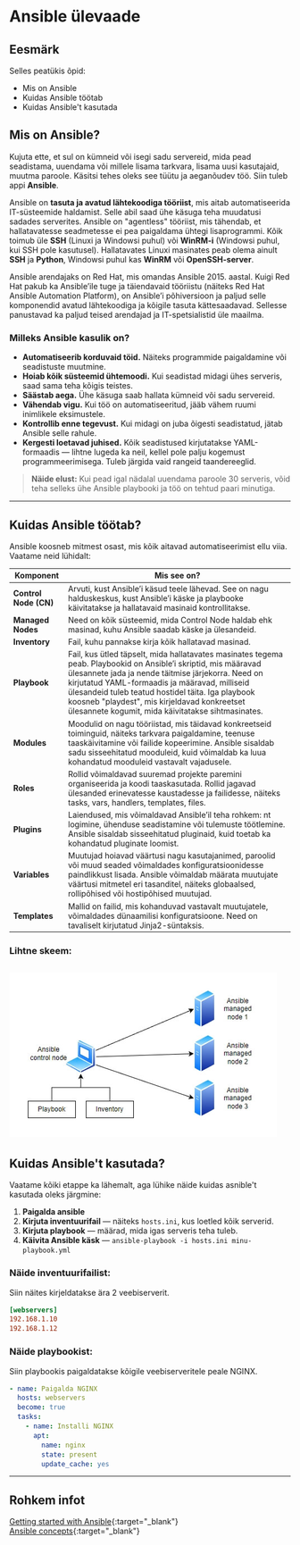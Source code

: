 
# Ansible ülevaade

## Eesmärk

Selles peatükis õpid:

- Mis on Ansible
- Kuidas Ansible töötab
- Kuidas Ansible't kasutada

## Mis on Ansible?

Kujuta ette, et sul on kümneid või isegi sadu servereid, mida pead seadistama, uuendama või millele lisama tarkvara, lisama uusi kasutajaid, muutma paroole. Käsitsi tehes oleks see tüütu ja aeganõudev töö. Siin tuleb appi **Ansible**.

Ansible on **tasuta ja avatud lähtekoodiga tööriist**, mis aitab automatiseerida IT-süsteemide haldamist. Selle abil saad ühe käsuga teha muudatusi sadades serverites. Ansible on "agentless" tööriist, mis tähendab, et hallatavatesse seadmetesse ei pea paigaldama ühtegi lisaprogrammi. Kõik toimub üle **SSH** (Linuxi ja Windowsi puhul) või **WinRM-i** (Windowsi puhul, kui SSH pole kasutusel). Hallatavates Linuxi masinates peab olema ainult **SSH** ja **Python**, Windowsi puhul kas **WinRM** või **OpenSSH-server**.

Ansible arendajaks on Red Hat, mis omandas Ansible 2015. aastal. Kuigi Red Hat pakub ka Ansible’ile tuge ja täiendavaid tööriistu (näiteks Red Hat Ansible Automation Platform), on Ansible’i põhiversioon ja paljud selle komponendid avatud lähtekoodiga ja kõigile tasuta kättesaadavad. Sellesse panustavad ka paljud teised arendajad ja IT-spetsialistid üle maailma.

### Milleks Ansible kasulik on?

- **Automatiseerib korduvaid töid.** Näiteks programmide paigaldamine või seadistuste muutmine.
- **Hoiab kõik süsteemid ühtemoodi.** Kui seadistad midagi ühes serveris, saad sama teha kõigis teistes.
- **Säästab aega.** Ühe käsuga saab hallata kümneid või sadu servereid.
- **Vähendab vigu.** Kui töö on automatiseeritud, jääb vähem ruumi inimlikele eksimustele.
- **Kontrollib enne tegevust.** Kui midagi on juba õigesti seadistatud, jätab Ansible selle rahule.
- **Kergesti loetavad juhised.** Kõik seadistused kirjutatakse YAML-formaadis — lihtne lugeda ka neil, kellel pole palju kogemust programmeerimisega. Tuleb järgida vaid rangeid taandereeglid.

> **Näide elust:** Kui pead igal nädalal uuendama paroole 30 serveris, võid teha selleks ühe Ansible playbooki ja töö on tehtud paari minutiga.

---

## Kuidas Ansible töötab?

Ansible koosneb mitmest osast, mis kõik aitavad automatiseerimist ellu viia. Vaatame neid lühidalt:

| Komponent         | Mis see on?                                                                 |
|-------------------|---------------------------------------------------------------------------|
| **Control Node (CN)**  | Arvuti, kust Ansible’i käsud teele lähevad. See on nagu halduskeskus, kust Ansible’i käske ja playbooke käivitatakse ja hallatavaid masinaid kontrollitakse.            |
| **Managed Nodes** | Need on kõik süsteemid, mida Control Node haldab ehk masinad, kuhu Ansible saadab käske ja ülesandeid.                      |
| **Inventory**     | Fail, kuhu pannakse kirja kõik hallatavad masinad.    |
| **Playbook**      | Fail, kus ütled täpselt, mida hallatavates masinates tegema peab. Playbookid on Ansible’i skriptid, mis määravad ülesannete jada ja nende täitmise järjekorra. Need on kirjutatud YAML-formaadis ja määravad, milliseid ülesandeid tuleb teatud hostidel täita. Iga playbook koosneb "playdest", mis kirjeldavad konkreetset ülesannete kogumit, mida käivitatakse sihtmasinates.        |
| **Modules**       | Moodulid on nagu tööriistad, mis täidavad konkreetseid toiminguid, näiteks tarkvara paigaldamine, teenuse taaskäivitamine või failide kopeerimine. Ansible sisaldab sadu sisseehitatud mooduleid, kuid võimaldab ka luua kohandatud mooduleid vastavalt vajadusele. |
| **Roles**         | Rollid võimaldavad suuremad projekte paremini organiseerida ja koodi taaskasutada. Rollid jagavad ülesanded erinevatesse kaustadesse ja failidesse, näiteks tasks, vars, handlers, templates, files. 
| **Plugins**       | Laiendused, mis võimaldavad Ansible’il teha rohkem: nt logimine, ühenduse seadistamine või tulemuste töötlemine. Ansible sisaldab sisseehitatud pluginaid, kuid toetab ka kohandatud pluginate loomist. |
| **Variables**     | Muutujad hoiavad väärtusi nagu kasutajanimed, paroolid või muud seaded võimaldades konfiguratsioonidesse paindlikkust lisada.  Ansible võimaldab määrata muutujate väärtusi mitmetel eri tasanditel, näiteks globaalsed, rollipõhised või hostipõhised muutujad. |
| **Templates**     | Mallid on failid, mis kohanduvad vastavalt muutujatele, võimaldades dünaamilisi konfiguratsioone. Need on tavaliselt kirjutatud Jinja2-süntaksis. |

### Lihtne skeem:

![Ansible ülesehitus](images/Ansible_skeem1.jpg)
---

## Kuidas Ansible't kasutada?

Vaatame kõiki etappe ka lähemalt, aga lühike näide kuidas asnible't kasutada oleks järgmine:

1. **Paigalda ansible**
2. **Kirjuta inventuurifail** — näiteks `hosts.ini`, kus loetled kõik serverid.
3. **Kirjuta playbook** — määrad, mida igas serveris teha tuleb.
4. **Käivita Ansible käsk** — `ansible-playbook -i hosts.ini minu-playbook.yml`

### Näide inventuurifailist:

Siin näites kirjeldatakse ära 2 veebiserverit.

```ini
[webservers]
192.168.1.10
192.168.1.12
```

### Näide playbookist:

Siin playbookis paigaldatakse kõigile veebiserveritele peale NGINX.

```yaml
- name: Paigalda NGINX
  hosts: webservers
  become: true
  tasks:
    - name: Installi NGINX
      apt:
        name: nginx
        state: present
        update_cache: yes
```

---

## Rohkem infot

[Getting started with Ansible](https://docs.ansible.com/ansible/latest/getting_started/index.html){:target="_blank"}  
[Ansible concepts](https://docs.ansible.com/ansible/latest/getting_started/basic_concepts.html){:target="_blank"}
